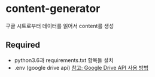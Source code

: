 # content-generator

구글 시트로부터 데이터를 읽어서 content를 생성

## Required

- python3.6과 requirements.txt 항목들 설치
- .env (google drive api) [참고: Google Drive API 사용 방법](https://jjeaby.medium.com/google-drive-file-upload-file-list-delete-guide-google-drive-%ED%8C%8C%EC%9D%BC-%EC%97%85%EB%A1%9C%EB%93%9C-%EB%AA%A9%EB%A1%9D-%EC%A1%B0%ED%9A%8C-%EC%82%AD%EC%A0%9C-api-%EC%82%AC%EC%9A%A9-%EB%B0%A9%EB%B2%95-88897cf1bcdc)
